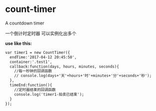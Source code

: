 # count-timer
A countdown timer     

一个倒计时定时器 可以实例化出多个

**use like this:**

```html
var timer1 = new CountTimer({
  endTime:'2017-04-12 20:45:50',
  container:'.test1',
  callback:function(days, hours, minutes, seconds){
    //每一秒钟的回调函数
    // console.log(days+'天'+hours+'时'+minutes+'分'+seconds+'秒');
  },
  timeEnd:function(){
    //定时器结束的回调函数
    console.log('timer1-拍卖已结束');
  }
});
```

